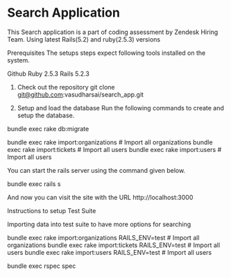 Search Application
=====================

This Search application is a part of coding assessment by Zendesk Hiring Team. Using latest Rails(5.2) and ruby(2.5.3)
versions


Prerequisites
The setups steps expect following tools installed on the system.

Github
Ruby 2.5.3
Rails 5.2.3

1. Check out the repository
git clone git@github.com:vasudharsai/search_app.git

2. Setup and load the database
Run the following commands to create and setup the database.

bundle exec rake db:migrate

bundle exec rake import:organizations               # Import all organizations
bundle exec rake import:tickets                     # Import all users
bundle exec rake import:users                       # Import all users

You can start the rails server using the command given below.

bundle exec rails s

And now you can visit the site with the URL http://localhost:3000


Instructions to setup Test Suite

Importing data into test suite to have more options for searching

bundle exec rake import:organizations RAILS_ENV=test              # Import all organizations
bundle exec rake import:tickets RAILS_ENV=test                    # Import all users
bundle exec rake import:users RAILS_ENV=test                      # Import all users

bundle exec rspec spec 
